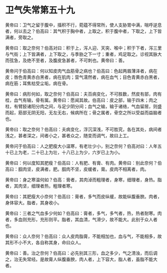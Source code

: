 # 卫气失常第五十九



黄帝曰：卫气之留于腹中，搐积不行，菀蕴不得常所，使人支胁胃中满，喘呼逆息者，何以去之？伯高曰：其气积于胸中者，上取之，积于腹中者，下取之，上下皆满者，旁取之。


黄帝曰：取之奈何？伯高对曰：积于上，泻人迎、天突、喉中；积于下者，泻三里与气街；上下皆满者，上下取之，与季胁之下一寸；重者，鸡足取之。诊视其脉大而弦急，及绝不至者，及腹皮急甚者，不可刺也。黄帝曰：善。


黄帝问于伯高曰：何以知皮肉气血筋骨之病也？伯高曰：色起两眉薄泽者，病在皮；唇色青黄赤白黑者，病在肌肉；营气濡然者，病在血气；目色青黄赤白黑者，病在筋；耳焦枯受尘垢，病在骨。


黄帝曰：病形何如，取之奈何？伯高曰：夫百病变化，不可胜数，然皮有部，肉有桂，血气有输，骨有属。黄帝曰：愿闻其故。伯高曰：皮之部，输于四末；肉之柱，有臂胫诸阳分肉之间，与足少阴分间；血气之输，输于诸络，气血留居，则盛而起，筋部无阴无阳，无左无右，候病所在；骨之属者，骨空之所以受益而益脑者也。


黄帝曰：取之奈何？伯高曰：夫病变化，浮沉深浅，不可胜究，各在其处，病间者浅之，甚者深之，间者小之，甚者众之，随变而调气，故曰上工。


黄帝问于伯高曰：人之肥瘦大小温寒，有老壮少小，别之奈何？伯高对曰：人年五十已上为老，二十已上为壮，十八已上为少，六岁已上为小。


黄帝曰：何以度知其肥瘦？伯高曰：人有肥、有膏、有肉。黄帝曰：别此奈何？伯高曰：腘肉坚，皮满者，肥。腘肉不坚，皮缓者，膏。皮肉不相离者，肉。


黄帝曰：身之寒温何如？伯高：膏者，其肉淖而粗理者，身寒，细理者，身热。脂者，其肉坚，细理者热，粗理者寒。


黄帝曰：其肥瘦大小奈何？伯高曰：膏者，多气而皮纵缓，故能纵腹垂腴。肉者，身体容大。脂者，其身收小。


黄帝曰：三者之气血多少何如？伯高曰：膏者，多气，多气者，热，热者耐寒。肉者，多血则充形，充形则平。脂者，其血清，气滑少，故不能大。此别于众人者也。


黄帝曰：众人奈何？伯高曰：众人皮肉脂膏，不能相加也，血与气，不能相多，故其形不小不大，各自称其身，命曰众人。


黄帝曰：善。治之奈何？伯高曰：必先别其三形，血之多少，气之清浊，而后调之，治无失常经。是故膏人纵腹垂腴，肉人者，上下容大，脂人者，虽脂不能大者。